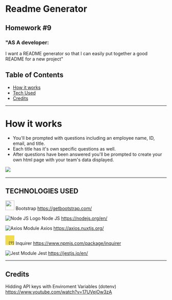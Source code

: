 # Readme Generator

## Homework #9

### "AS A developer:

I want a README generator so that I can easily put together a good README for a new project"

##  Table of Contents 


* [How it works](#Howitworks)
* [Tech Used](#Techusage)
* [Credits](#Credits)

***
# How it works

- You'll be prompted with questions including an employee name, ID, email, and title. 
- Each title has it's own specific questions as well. 
- After questions have been answered you'll be prompted to create your own html page with your team's data displayed.

<a href="https://imgflip.com/gif/3wao42"><img src="https://i.imgflip.com/3wao42.gif"></a>

***

## TECHNOLOGIES USED 
  
 <img src="https://upload.wikimedia.org/wikipedia/commons/thumb/b/b2/Bootstrap_logo.svg/480px-Bootstrap_logo.svg.png" width="28" height="30"> Bootstrap https://getbootstrap.com/
 
 <img alt="Node JS Logo" src="https://jaystack.com/wp-content/uploads/2015/12/nodejs-logo-e1497443346889.png" width="28" height="30"> Node JS https://nodejs.org/en/

<img alt="Axios Module" src="https://user-images.githubusercontent.com/8939680/57233884-20344080-6fe5-11e9-8df3-0df1282e1574.png" width="28" height="30"> Axios https://axios.nuxtjs.org/

<img alt="Inquirer Module" src="https://raw.githubusercontent.com/SBoudrias/Inquirer.js/master/assets/inquirer_readme.svg?sanitize=true" width="28" height="30"> Inquirer https://www.npmjs.com/package/inquirer

<img alt="Jest Module" src="https://cdn.auth0.com/blog/testing-react-with-jest/logo.png" width="28" height="30"> Jest https://jestjs.io/en/


***

## Credits
Hidding API keys with Enviroment Variables (dotenv)
https://www.youtube.com/watch?v=17UVejOw3zA


